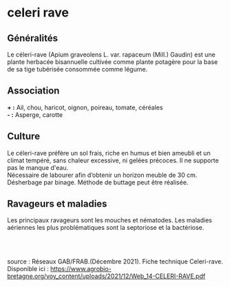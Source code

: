 # celeri rave

## Généralités  

Le céleri-rave (Apium graveolens L. var. rapaceum (Mill.) Gaudin) est une plante herbacée bisannuelle cultivée comme plante potagère pour la base de sa tige tubérisée consommée comme légume.

## Association  

**+ :** Ail, chou, haricot, oignon, poireau, tomate, céréales  
**- :** Asperge, carotte

## Culture  

Le céleri-rave préfère un sol frais, riche en humus et bien ameubli et un climat tempéré, sans chaleur excessive, ni gelées précoces. Il ne supporte pas le manque d'eau.  
Nécessaire de labourer afin d’obtenir un horizon meuble de 30 cm. Désherbage par binage. Méthode de buttage peut être réalisée.

## Ravageurs et maladies  

Les principaux ravageurs sont les mouches et nématodes.
Les maladies aériennes les plus problématiques sont la septoriose et la bactériose.
  
<br>  
<br>
      
source : Réseaux GAB/FRAB.(Décembre 2021). Fiche technique Celeri-rave. Disponible ici : https://www.agrobio-bretagne.org/voy_content/uploads/2021/12/Web_14-CELERI-RAVE.pdf



